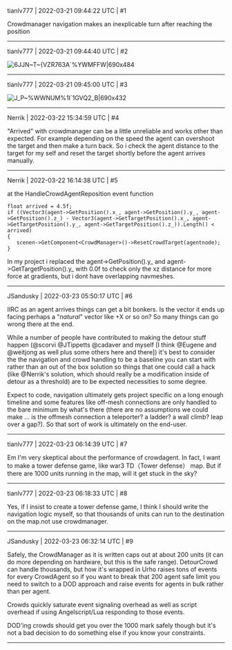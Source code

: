 tianlv777 | 2022-03-21 09:44:22 UTC | #1

Crowdmanager navigation makes an inexplicable turn after reaching the position

-------------------------

tianlv777 | 2022-03-21 09:44:40 UTC | #2

![6JJN~T~{VZR763A`%YWMFFW|690x484](upload://fdazDpE87XHxZsTqXKsGoNoKA0A.jpeg)

-------------------------

tianlv777 | 2022-03-21 09:45:00 UTC | #3

![J_P~%WWNUM%1I`1GVQ2_B|690x432](upload://l94b2ZYhxAfAtjcOLaXPVbw0r1E.jpeg)

-------------------------

Nerrik | 2022-03-22 15:34:59 UTC | #4

"Arrived" with crowdmanager can be a little unreliable and works other than expected. 
For example depending on the speed the agent can overshoot the target and then make a turn back. So i check the agent distance to the target for my self and reset the target shortly before the agent arrives manually.

-------------------------

Nerrik | 2022-03-22 16:14:38 UTC | #5

at the HandleCrowdAgentReposition event function
```
float arrived = 4.5f;
if ((Vector3(agent->GetPosition().x_, agent->GetPosition().y_, agent->GetPosition().z_) - Vector3(agent->GetTargetPosition().x_, agent->GetTargetPosition().y_, agent->GetTargetPosition().z_)).Length() < arrived)
{
   scenen->GetComponent<CrowdManager>()->ResetCrowdTarget(agentnode);
}
```

In my project i replaced the agent->GetPosition().y_ and agent->GetTargetPosition().y_ with 0.0f to check only the xz distance for more force at gradients, but i dont have overlapping navmeshes.

-------------------------

JSandusky | 2022-03-23 05:50:17 UTC | #6

IIRC as an agent arrives things can get a bit bonkers. Is the vector it ends up facing perhaps a "*natural*" vector like +X or so on? So many things can go wrong there at the end.

While a number of people have contributed to making the detour stuff happen (@scorvi @JTippetts @cadaver and myself [I think @Eugene and @weitjong as well plus some others here and there]) it's best to consider the the navigation and crowd handling to be a baseline you can start with rather than an out of the box solution so things that one could call a hack (like @Nerrik's solution, which should really be a modification inside of detour as a threshold) are to be expected necessities to some degree. 

Expect to code, navigation ultimately gets project specific on a long enough timeline and some features like off-mesh connections are only handled to the bare minimum by what's there (there are no assumptions we could make ... is the offmesh connection a teleporter? a ladder? a wall climb? leap over a gap?). So that sort of work is ultimately on the end-user.

-------------------------

tianlv777 | 2022-03-23 06:14:39 UTC | #7

Em I'm very skeptical about the performance of crowdagent. In fact, I want to make a tower defense game, like war3 TD（Tower defense） map. But if there are 1000 units running in the map, will it get stuck in the sky?

-------------------------

tianlv777 | 2022-03-23 06:18:33 UTC | #8

Yes, if I insist to create a  tower defense game, I think I should write the navigation logic myself, so that thousands of units can run to the destination on the map.not use crowdmanager.

-------------------------

JSandusky | 2022-03-23 06:32:14 UTC | #9

Safely, the CrowdManager as it is written caps out at about 200 units (it can do more depending on hardware, but this is the safe range). DetourCrowd can handle thousands, but how it's wrapped in Urho raises tons of events for every CrowdAgent so if you want to break that 200 agent safe limit you need to switch to a DOD approach and raise events for agents in bulk rather than per agent. 

Crowds quickly saturate event signaling overhead as well as script overhead if using Angelscript/Lua responding to those events.

DOD'ing crowds should get you over the 1000 mark safely though but it's not a bad decision to do something else if you know your constraints.

-------------------------

